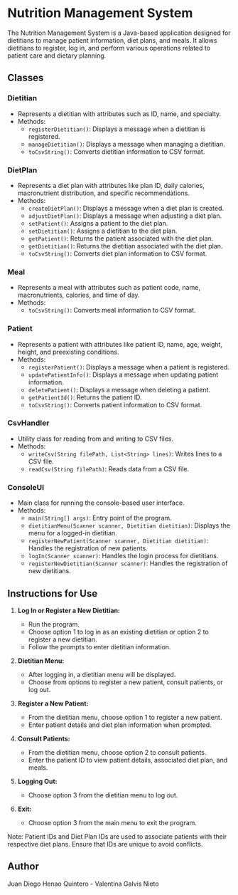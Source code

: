 # Nutrition Management System

The Nutrition Management System is a Java-based application designed for dietitians to manage patient information, diet plans, and meals. It allows dietitians to register, log in, and perform various operations related to patient care and dietary planning.

## Classes

### Dietitian
- Represents a dietitian with attributes such as ID, name, and specialty.
- Methods:
  - `registerDietitian()`: Displays a message when a dietitian is registered.
  - `manageDietitian()`: Displays a message when managing a dietitian.
  - `toCsvString()`: Converts dietitian information to CSV format.

### DietPlan
- Represents a diet plan with attributes like plan ID, daily calories, macronutrient distribution, and specific recommendations.
- Methods:
  - `createDietPlan()`: Displays a message when a diet plan is created.
  - `adjustDietPlan()`: Displays a message when adjusting a diet plan.
  - `setPatient()`: Assigns a patient to the diet plan.
  - `setDietitian()`: Assigns a dietitian to the diet plan.
  - `getPatient()`: Returns the patient associated with the diet plan.
  - `getDietitian()`: Returns the dietitian associated with the diet plan.
  - `toCsvString()`: Converts diet plan information to CSV format.

### Meal
- Represents a meal with attributes such as patient code, name, macronutrients, calories, and time of day.
- Methods:
  - `toCsvString()`: Converts meal information to CSV format.

### Patient
- Represents a patient with attributes like patient ID, name, age, weight, height, and preexisting conditions.
- Methods:
  - `registerPatient()`: Displays a message when a patient is registered.
  - `updatePatientInfo()`: Displays a message when updating patient information.
  - `deletePatient()`: Displays a message when deleting a patient.
  - `getPatientId()`: Returns the patient ID.
  - `toCsvString()`: Converts patient information to CSV format.

### CsvHandler
- Utility class for reading from and writing to CSV files.
- Methods:
  - `writeCsv(String filePath, List<String> lines)`: Writes lines to a CSV file.
  - `readCsv(String filePath)`: Reads data from a CSV file.

### ConsoleUI
- Main class for running the console-based user interface.
- Methods:
  - `main(String[] args)`: Entry point of the program.
  - `dietitianMenu(Scanner scanner, Dietitian dietitian)`: Displays the menu for a logged-in dietitian.
  - `registerNewPatient(Scanner scanner, Dietitian dietitian)`: Handles the registration of new patients.
  - `logIn(Scanner scanner)`: Handles the login process for dietitians.
  - `registerNewDietitian(Scanner scanner)`: Handles the registration of new dietitians.

## Instructions for Use

1. **Log In or Register a New Dietitian:**
   - Run the program.
   - Choose option 1 to log in as an existing dietitian or option 2 to register a new dietitian.
   - Follow the prompts to enter dietitian information.

2. **Dietitian Menu:**
   - After logging in, a dietitian menu will be displayed.
   - Choose from options to register a new patient, consult patients, or log out.

3. **Register a New Patient:**
   - From the dietitian menu, choose option 1 to register a new patient.
   - Enter patient details and diet plan information when prompted.

4. **Consult Patients:**
   - From the dietitian menu, choose option 2 to consult patients.
   - Enter the patient ID to view patient details, associated diet plan, and meals.

5. **Logging Out:**
   - Choose option 3 from the dietitian menu to log out.

6. **Exit:**
   - Choose option 3 from the main menu to exit the program.

Note: Patient IDs and Diet Plan IDs are used to associate patients with their respective diet plans. Ensure that IDs are unique to avoid conflicts.

## Author
Juan Diego Henao Quintero -
Valentina Galvis Nieto